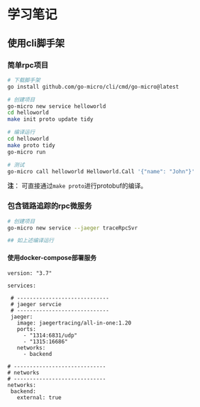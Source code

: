 # 学习笔记

## 使用cli脚手架

### 简单rpc项目
```bash
# 下载脚手架
go install github.com/go-micro/cli/cmd/go-micro@latest

# 创建项目
go-micro new service helloworld
cd helloworld
make init proto update tidy

# 编译运行
cd helloworld
make proto tidy
go-micro run

# 测试
go-micro call helloworld Helloworld.Call '{"name": "John"}'
```
**注**： 可直接通过`make proto`进行protobuf的编译。

### 包含链路追踪的rpc微服务
```bash
# 创建项目
go-micro new service --jaeger traceRpcSvr

## 如上述编译运行
```
 #### 使用docker-compose部署服务
 ```
 version: "3.7"

services:

  # -----------------------------
  # jaeger servcie
  # -----------------------------
  jaeger:
    image: jaegertracing/all-in-one:1.20
    ports:
      - "1314:6831/udp"
      - "1315:16686"
    networks:
      - backend

# -----------------------------
# networks
# -----------------------------
networks:
  backend:
    external: true
 ```